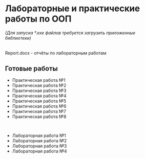 # Лабораторные и практические работы по ООП
###### (Для запуска *.ехе файлов требуется загрузить приложенные библиотеки)
Report.docx - отчёты по лабораторным работам

## Готовые работы
* Практическая работа №1
* Практическая работа №2
* Практическая работа №3
* Практическая работа №4
* Практическая работа №5
* Практическая работа №6
* Практическая работа №7
* Практическая работа №8
<br>

* Лабораторная работа №1
* Лабораторная работа №2
* Лабораторная работа №3
* Лабораторная работа №4
